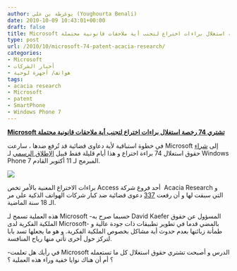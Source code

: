```yaml
---
author: يوغرطة بن علي (Youghourta Benali)
date: 2010-10-09 10:43:01+00:00
draft: false
title: Microsoft تشتري 74 رخصة استغلال براءات اختراع لتجنب أية ملاحقات قانونية محتملة
type: post
url: /2010/10/microsoft-74-patent-acacia-research/
categories:
- Microsoft
- أخبار الشركات
- هواتف/ أجهزة لوحية
tags:
- acacia research
- Microsoft
- patent
- SmartPhone
- Windows Phone 7
---
```


**[Microsoft تشتري 74 رخصة استغلال براءات اختراع لتجنب أية ملاحقات قانونية محتملة](http://www.it-scoop.com/2010/10/microsoft-74-patent-acacia-research)**




في خطوة استباقية لأية دعاوى قضائية قد تُرفع ضدها ، سارعت Microsoft إلى [شراء](http://online.wsj.com/article/SB10001424052748704696304575538373166065054.html) حقوق استغلال 74 براءة اختراع و هذا أيام قليلة فقط قبيل [الإطلاق الرسمي](http://www.it-scoop.com/2010/10/windows-phone-7-october-11/) لـ Windows Phone 7 المبرمج لـ 11 أكتوبر القادم.







[![](http://www.it-scoop.com/wp-content/uploads/2010/10/Acacia-Microsoft.gif)
](http://www.it-scoop.com/2010/10/microsoft-74-patent-acacia-research)


براءات الاختراع المعنية بالأمر تخص Access أحد فروع شركة  Acacia Research و التي سبقت لها و أن رفعت [337](http://www.businessweek.com/technology/content/feb2010/tc2010021_504247.htm) دعوى قضائية ضد كبار شركات الهواتف الذكية على مر الـ 18 سنة الماضية.

هذه العملية تسمح لـ Microsoft -حسبما صرح به David Kaefer المسؤول عن حقوق الملكية الفكرية لدى Microsoft- بالمضي قدما في تطوير تطبيقات ذات جودة عالية و طمأنة زبائنها بعدم حدوث أية مشاكل بخصوص الملكية الفكرية. و هو ما يجعلها تسد بابا لتركز حول أخرى تأتي منها رياح المنافسة.

-في رأيك هل تعلمت Microsoft الدرس و أصبحت تشتري حقوق استغلال كل ما تستعمله ؟ أم أن هناك نوايا خفية وراء هذه العملية ؟
